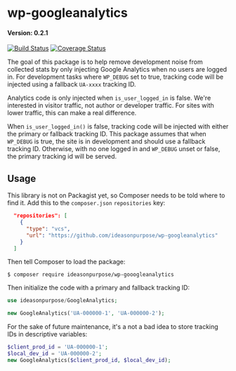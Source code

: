 # wp-googleanalytics

#### Version: 0.2.1

[![Build Status](https://travis-ci.org/ideasonpurpose/wp-googleanalytics.svg?branch=master)](https://travis-ci.org/ideasonpurpose/wp-googleanalytics) 
[![Coverage Status](https://coveralls.io/repos/github/ideasonpurpose/wp-googleanalytics/badge.svg?branch=master)](https://coveralls.io/github/ideasonpurpose/wp-googleanalytics?branch=master)

The goal of this package is to help remove development noise from collected stats by only injecting Google Analytics when no users are logged in. For development tasks where `WP_DEBUG` set to true, tracking code will be injected using a fallback `UA-xxxx` tracking ID. 

Analytics code is only injected when `is_user_logged_in` is false. We're interested in visitor traffic, not author or developer traffic. For sites with lower traffic, this can make a real difference.

When `is_user_logged_in()` is false, tracking code will be injected with either the primary or fallback tracking ID. This package assumes that when `WP_DEBUG` is true, the site is in development and should use a fallback tracking ID. Otherwise, with no one logged in and `WP_DEBUG` unset or false, the primary tracking id will be served. 

## Usage

This library is not on Packagist yet, so Composer needs to be told where to find it. Add this to the `composer.json` `repositories` key:

```json
  "repositories": [
    {
      "type": "vcs",
      "url": "https://github.com/ideasonpurpose/wp-googleanalytics"
    }
  ]
```

Then tell Composer to load the package:

```
$ composer require ideasonpurpose/wp-gooogleanalytics
```

Then initialize the code with a primary and fallback tracking ID:
```php
use ideasonpurpose/GoogleAnalytics;

new GoogleAnalytics('UA-000000-1', 'UA-000000-2');
```

For the sake of future maintenance, it's a not a bad idea to store tracking IDs in descriptive variables:
```php
$client_prod_id = 'UA-000000-1';
$local_dev_id = 'UA-000000-2';
new GoogleAnalytics($client_prod_id, $local_dev_id);
```

